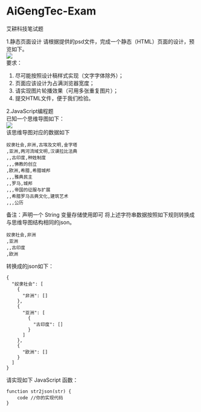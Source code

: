 # AiGengTec-Exam
艾耕科技笔试题


1.静态页面设计
请根据提供的psd文件，完成一个静态（HTML）页面的设计，预览如下。   
![](http://ww1.sinaimg.cn/large/d586f89bly1g0n5n0vdf0j20fe0kw7dd.jpg)    
要求：    
1. 尽可能按照设计稿样式实现（文字字体除外）； 
2. 页面应该设计为占满浏览器宽度；  
3. 请实现图片轮播效果（可用多张重复图片）；  
4. 提交HTML文件，便于我们检验。  
 
2.JavaScript编程题  
已知一个思维导图如下：   
![](http://ww1.sinaimg.cn/large/d586f89bly1g0n5nl11d5j20fd09gwmi.jpg)    
该思维导图对应的数据如下   
```
奴隶社会,非洲,古埃及文明,金字塔
,亚洲,两河流域文明,汉谟拉比法典
,,古印度,种姓制度
,,,佛教的创立
,欧洲,希腊,希腊城邦
,,,雅典民主
,,罗马,城邦
,,,帝国的征服与扩展
,,希腊罗马古典文化,建筑艺术
,,,公历
```
备注：声明一个 String 变量存储使用即可
将上述字符串数据按照如下规则转换成与思维导图结构相同的json。
```
奴隶社会,非洲
,亚洲
,,古印度
,欧洲
```
转换成的json如下：
```
{
  "奴隶社会": [
    {
      "非洲": []
    },
    {
      "亚洲": [
        {
          "古印度": []
        }
      ]
    },
    {
      "欧洲": []
    }
  ]
}
```
请实现如下 JavaScript 函数：
```
function str2json(str) {
    code //你的实现代码
}
```


